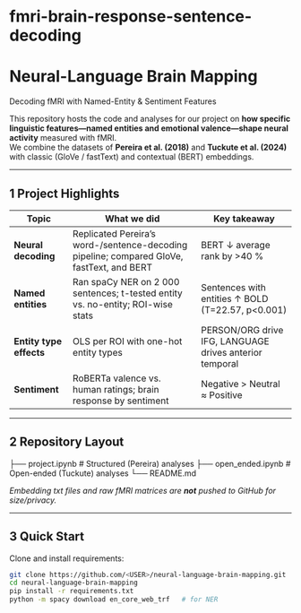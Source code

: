 # fmri-brain-response-sentence-decoding
# Neural-Language Brain Mapping  
Decoding fMRI with Named-Entity & Sentiment Features

This repository hosts the code and analyses for our project on **how specific linguistic features—named entities and emotional valence—shape neural activity** measured with fMRI.  
We combine the datasets of **Pereira et al. (2018)** and **Tuckute et al. (2024)** with classic (GloVe / fastText) and contextual (BERT) embeddings.

---

## 1  Project Highlights
| Topic | What we did | Key takeaway |
|-------|-------------|--------------|
| **Neural decoding** | Replicated Pereira’s word-/sentence-decoding pipeline; compared GloVe, fastText, and BERT | BERT ↓ average rank by >40 % |
| **Named entities** | Ran spaCy NER on 2 000 sentences; t-tested entity vs. no-entity; ROI-wise stats | Sentences with entities ↑ BOLD (T=22.57, p\<0.001) |
| **Entity type effects** | OLS per ROI with one-hot entity types | PERSON/ORG drive IFG, LANGUAGE drives anterior temporal |
| **Sentiment** | RoBERTa valence vs. human ratings; brain response by sentiment | Negative > Neutral ≈ Positive |

---

## 2  Repository Layout
├── project.ipynb               # Structured (Pereira) analyses
├── open_ended.ipynb        # Open-ended (Tuckute) analyses
└── README.md                   


*Embedding txt files and raw fMRI matrices are **not** pushed to GitHub for size/privacy.*

---

## 3  Quick Start
Clone and install requirements:

```bash
git clone https://github.com/<USER>/neural-language-brain-mapping.git
cd neural-language-brain-mapping
pip install -r requirements.txt
python -m spacy download en_core_web_trf   # for NER
